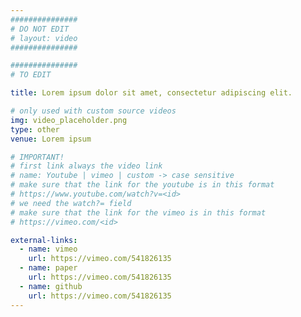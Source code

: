 ```yaml
---
###############
# DO NOT EDIT
# layout: video
###############

###############
# TO EDIT

title: Lorem ipsum dolor sit amet, consectetur adipiscing elit.

# only used with custom source videos
img: video_placeholder.png
type: other
venue: Lorem ipsum

# IMPORTANT!
# first link always the video link
# name: Youtube | vimeo | custom -> case sensitive
# make sure that the link for the youtube is in this format
# https://www.youtube.com/watch?v=<id>
# we need the watch?= field
# make sure that the link for the vimeo is in this format
# https://vimeo.com/<id>

external-links:
  - name: vimeo
    url: https://vimeo.com/541826135
  - name: paper
    url: https://vimeo.com/541826135
  - name: github
    url: https://vimeo.com/541826135
---
```


